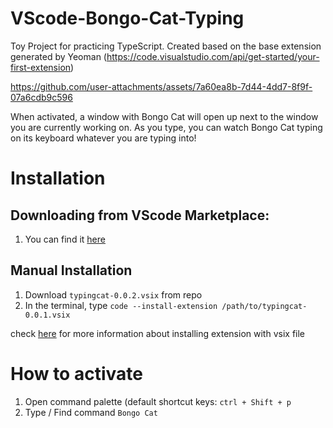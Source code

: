 # VScode-Bongo-Cat-Typing
Toy Project for practicing TypeScript. Created based on the base extension generated by Yeoman (https://code.visualstudio.com/api/get-started/your-first-extension)

https://github.com/user-attachments/assets/7a60ea8b-7d44-4dd7-8f9f-07a6cdb9c596

When activated, a window with Bongo Cat will open up next to the window you are currently working on. As you type, you can watch Bongo Cat typing on its keyboard whatever you are typing into! 

# Installation
## Downloading from VScode Marketplace:
1. You can find it [here](https://marketplace.visualstudio.com/items?itemName=Cappucciyes.typingcat)

## Manual Installation
1. Download `typingcat-0.0.2.vsix` from repo
2. In the terminal, type `code --install-extension /path/to/typingcat-0.0.1.vsix`

check [here](https://code.visualstudio.com/docs/editor/extension-marketplace#_install-from-a-vsix) for more information about installing extension with vsix file

# How to activate
1. Open command palette (default shortcut keys: `ctrl + Shift + p`
2. Type / Find command `Bongo Cat`
